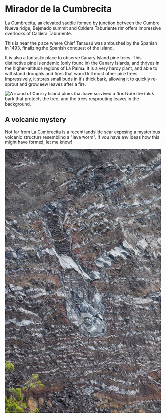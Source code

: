 
# Mirador de la Cumbrecita

La Cumbrecita, an elevated saddle formed by junction between the Cumbre Nueva ridge, Bejenado summit and Caldera Taburiente rim offers impressive overlooks of Caldera Taburiente. 

This is near the place where Chief Tanausú was ambushed by the Spanish in 1493, finalizing the Spanish conquest of the island. 

It is also a fantastic place to observe Canary Island pine trees. This distinctive pine is endemic (only found in) the Canary Islands, and thrives in the higher-altitude regions of La Palma. It is a very hardy plant, and able to withstand droughts and fires that would kill most other pine trees. Impressively, it stores small buds in it's thick bark, allowing it to quickly re-sprout and grow new leaves after a fire. 

![A stand of Canary Island pines that have survived a fire. Note the thick bark that protects the tree, and the trees resprouting leaves in the background.](https://starexcursions.com/wp-content/uploads/2016/10/4946864922_4cf56acd3d_b-1.jpg) 

## A volcanic mystery

Not far from La Cumbrecita is a recent landslide scar exposing a mysterious volcanic structure resembling a "lava worm". If you have any ideas how this might have formed, let me know!

![Zoom-lens photo of an unusual, "worm-like" structure crosscutting welded scoria deposits. The "drop-like" shape implies some form of downward propagation, perhaps as the lava accumulated at the head of the "worm" re-melted (the presumably still very hot) scoria below it, allowing it to "burrow" downwards. Unfortunately this outcrop is cut by a recent rockfall, and so is completely unaccessible (and dangerous to approach).](img/lavaworm.jpg)
